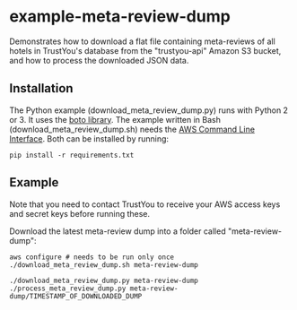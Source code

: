 example-meta-review-dump
========================

Demonstrates how to download a flat file containing meta-reviews of all hotels in TrustYou's database from the "trustyou-api" Amazon S3 bucket, and how to process the downloaded JSON data.

Installation
------------

The Python example (download_meta_review_dump.py) runs with Python 2 or 3. It uses the [boto library](https://boto.readthedocs.org/en/latest/). The example written in Bash (download_meta_review_dump.sh) needs the [AWS Command Line Interface](http://aws.amazon.com/cli/). Both can be installed by running:

```
pip install -r requirements.txt
```

Example
-------

Note that you need to contact TrustYou to receive your AWS access keys and secret keys before running these.

Download the latest meta-review dump into a folder called "meta-review-dump":

```
aws configure # needs to be run only once
./download_meta_review_dump.sh meta-review-dump
```

```
./download_meta_review_dump.py meta-review-dump
./process_meta_review_dump.py meta-review-dump/TIMESTAMP_OF_DOWNLOADED_DUMP
```
